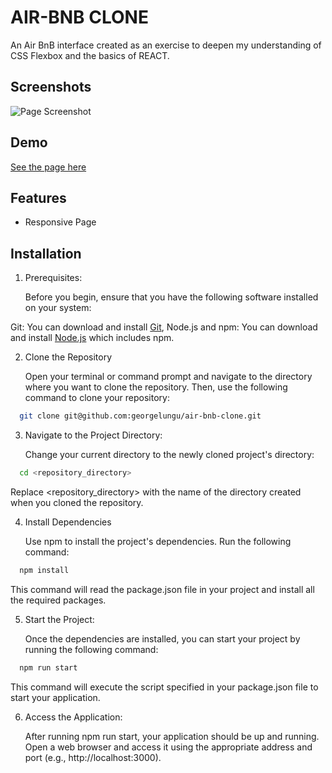 
# AIR-BNB CLONE

An Air BnB interface created as an exercise to deepen my understanding of CSS Flexbox and the basics of REACT.


## Screenshots

![Page Screenshot](https://images4.imagebam.com/a5/51/7f/MEPME7I_o.png)


## Demo

[See the page here](https://air-bnb-clone-weld.vercel.app/)


## Features

- Responsive Page



## Installation

1. Prerequisites:

    Before you begin, ensure that you have the following software installed on your system:

Git: You can download and install [Git](https://git-scm.com/), Node.js and npm: You can download and install [Node.js](https://nodejs.org/) which includes npm.

2. Clone the Repository

    Open your terminal or command prompt and navigate to the directory where you want to clone the repository. Then, use the following command to clone your repository:

```bash
  git clone git@github.com:georgelungu/air-bnb-clone.git
```

3. Navigate to the Project Directory:

    Change your current directory to the newly cloned project's directory: 
    
```bash
  cd <repository_directory>
```

Replace <repository_directory> with the name of the directory created when you cloned the repository.

4. Install Dependencies

    Use npm to install the project's dependencies. Run the following command:

```bash
  npm install
```

This command will read the package.json file in your project and install all the required packages.

5. Start the Project:

    Once the dependencies are installed, you can start your project by running the following command:

```bash
  npm run start
```

This command will execute the script specified in your package.json file to start your application.

6. Access the Application:

    After running npm run start, your application should be up and running. Open a web browser and access it using the appropriate address and port (e.g., http://localhost:3000).
